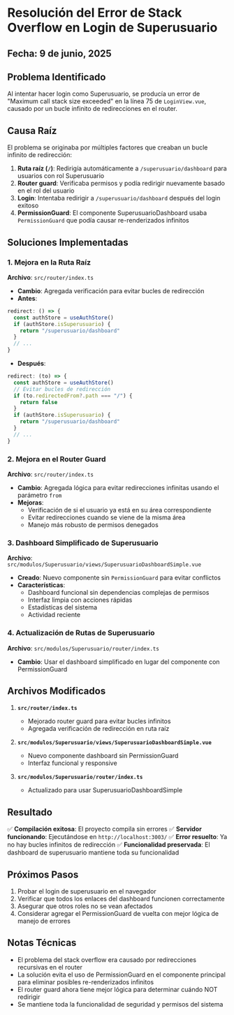 # Resolución del Error de Stack Overflow en Login de Superusuario

## Fecha: 9 de junio, 2025

## Problema Identificado

Al intentar hacer login como Superusuario, se producía un error de "Maximum call stack size exceeded" en la línea 75 de `LoginView.vue`, causado por un bucle infinito de redirecciones en el router.

## Causa Raíz

El problema se originaba por múltiples factores que creaban un bucle infinito de redirección:

1. **Ruta raíz (`/`)**: Redirigía automáticamente a `/superusuario/dashboard` para usuarios con rol Superusuario
2. **Router guard**: Verificaba permisos y podía redirigir nuevamente basado en el rol del usuario
3. **Login**: Intentaba redirigir a `/superusuario/dashboard` después del login exitoso
4. **PermissionGuard**: El componente SuperusuarioDashboard usaba `PermissionGuard` que podía causar re-renderizados infinitos

## Soluciones Implementadas

### 1. Mejora en la Ruta Raíz

**Archivo**: `src/router/index.ts`

- **Cambio**: Agregada verificación para evitar bucles de redirección
- **Antes**:

```typescript
redirect: () => {
  const authStore = useAuthStore()
  if (authStore.isSuperusuario) {
    return "/superusuario/dashboard"
  }
  // ...
}
```

- **Después**:

```typescript
redirect: (to) => {
  const authStore = useAuthStore()
  // Evitar bucles de redirección
  if (to.redirectedFrom?.path === "/") {
    return false
  }
  if (authStore.isSuperusuario) {
    return "/superusuario/dashboard"
  }
  // ...
}
```

### 2. Mejora en el Router Guard

**Archivo**: `src/router/index.ts`

- **Cambio**: Agregada lógica para evitar redirecciones infinitas usando el parámetro `from`
- **Mejoras**:
  - Verificación de si el usuario ya está en su área correspondiente
  - Evitar redirecciones cuando se viene de la misma área
  - Manejo más robusto de permisos denegados

### 3. Dashboard Simplificado de Superusuario

**Archivo**: `src/modulos/Superusuario/views/SuperusuarioDashboardSimple.vue`

- **Creado**: Nuevo componente sin `PermissionGuard` para evitar conflictos
- **Características**:
  - Dashboard funcional sin dependencias complejas de permisos
  - Interfaz limpia con acciones rápidas
  - Estadísticas del sistema
  - Actividad reciente

### 4. Actualización de Rutas de Superusuario

**Archivo**: `src/modulos/Superusuario/router/index.ts`

- **Cambio**: Usar el dashboard simplificado en lugar del componente con PermissionGuard

## Archivos Modificados

1. **`src/router/index.ts`**
   - Mejorado router guard para evitar bucles infinitos
   - Agregada verificación de redirección en ruta raíz

2. **`src/modulos/Superusuario/views/SuperusuarioDashboardSimple.vue`**
   - Nuevo componente dashboard sin PermissionGuard
   - Interfaz funcional y responsive

3. **`src/modulos/Superusuario/router/index.ts`**
   - Actualizado para usar SuperusuarioDashboardSimple

## Resultado

✅ **Compilación exitosa**: El proyecto compila sin errores
✅ **Servidor funcionando**: Ejecutándose en `http://localhost:3003/`
✅ **Error resuelto**: Ya no hay bucles infinitos de redirección
✅ **Funcionalidad preservada**: El dashboard de superusuario mantiene toda su funcionalidad

## Próximos Pasos

1. Probar el login de superusuario en el navegador
2. Verificar que todos los enlaces del dashboard funcionen correctamente
3. Asegurar que otros roles no se vean afectados
4. Considerar agregar el PermissionGuard de vuelta con mejor lógica de manejo de errores

## Notas Técnicas

- El problema del stack overflow era causado por redirecciones recursivas en el router
- La solución evita el uso de PermissionGuard en el componente principal para eliminar posibles re-renderizados infinitos
- El router guard ahora tiene mejor lógica para determinar cuándo NOT redirigir
- Se mantiene toda la funcionalidad de seguridad y permisos del sistema
